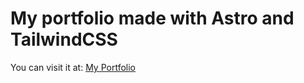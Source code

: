 # My portfolio made with Astro and TailwindCSS

You can visit it at: [My Portfolio](https://www.smuncastro.dev/)
